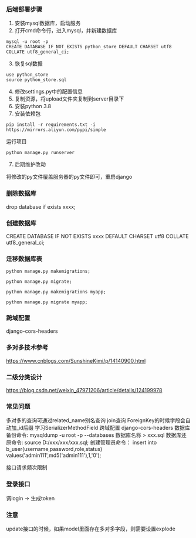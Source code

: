 ### 后端部署步骤



1. 安装mysql数据库，启动服务
2. 打开cmd命令行，进入mysql，并新建数据库
```
mysql -u root -p
CREATE DATABASE IF NOT EXISTS python_store DEFAULT CHARSET utf8 COLLATE utf8_general_ci;
```
3. 恢复sql数据
```
use python_store
source python_store.sql
```
4. 修改settings.py中的配置信息
5. 复制资源，将upload文件夹复制到server目录下
6. 安装python 3.8
7. 安装依赖包
```
pip install -r requirements.txt -i https://mirrors.aliyun.com/pypi/simple
```
运行项目
```
python manage.py runserver
```
7. 后期维护改动

将修改的py文件覆盖服务器的py文件即可，重启django

### 删除数据库

drop database if exists xxxx;

### 创建数据库

CREATE DATABASE IF NOT EXISTS xxxx DEFAULT CHARSET utf8 COLLATE utf8_general_ci;


### 迁移数据库表

```
python manage.py makemigrations;

python manage.py migrate;

python manage.py makemigrations myapp;

python manage.py migrate myapp;
```

### 跨域配置

django-cors-headers

### 多对多技术参考

https://www.cnblogs.com/SunshineKimi/p/14140900.html

### 二级分类设计
https://blog.csdn.net/weixin_47971206/article/details/124199978

### 常见问题

多对多的查询可通过related_name别名查询
join查询
ForeignKey的时候字段会自动加_id后缀
学习SerializerMethodField
跨域配置 django-cors-headers
数据库备份命令:
mysqldump -u root -p --databases 数据库名称 > xxx.sql
数据库还原命令:
source D:/xxx/xxx/xxx.sql;
创建管理员命令：
insert into b_user(username,password,role,status) values('admin111',md5('admin111'),1,'0');

接口请求频次限制


### 登录接口

调login -> 生成token


### 注意

update接口的时候，如果model里面存在多对多字段，则需要设置explode






